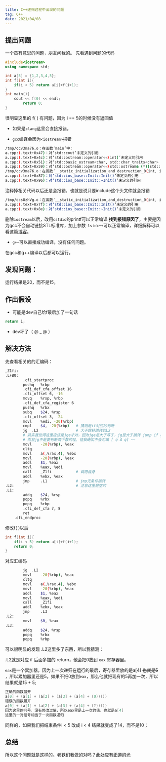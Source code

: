 ```yaml
---
title: C++递归过程中出现的问题
tag: C++
date: 2021/04/08
---
```


## 提出问题
一个蛮有意思的问题，朋友问我的。
先看遇到问题的代码
```cpp
#include<iostream>
using namespace std;

int a[5] = {1,2,3,4,5};
int f(int i){
	if(i < 5) return a[i]+f(i+1);
}
int main(){
	cout << f(0) << endl;
        return 0;
}
```
很明显这里的 f( ) 有问题，因为 i == 5的时候没有返回值
- 如果是`clang`这里会直接报错。

- `gcc`编译会因为`<iostream>`报错

```bash
/tmp/ccv3ma76.o：在函数‘main’中：
a.cpp:(.text+0x47)：对‘std::cout’未定义的引用
a.cpp:(.text+0x4c)：对‘std::ostream::operator<<(int)’未定义的引用
a.cpp:(.text+0x51)：对‘std::basic_ostream<char, std::char_traits<char> >& std::endl<char, std::char_traits<char> >(std::basic_ostream<char, std::char_traits<char> >&)’未定义的引用
a.cpp:(.text+0x59)：对‘std::ostream::operator<<(std::ostream& (*)(std::ostream&))’未定义的引用
/tmp/ccv3ma76.o：在函数‘__static_initialization_and_destruction_0(int, int)’中：
a.cpp:(.text+0x87)：对‘std::ios_base::Init::Init()’未定义的引用
a.cpp:(.text+0x96)：对‘std::ios_base::Init::~Init()’未定义的引用
```
注释掉相关代码以后还是会报错，也就是说只要include这个头文件就会报错
```bash
/tmp/ccs8zhVg.o：在函数‘__static_initialization_and_destruction_0(int, int)’中：
a.cpp:(.text+0x7f)：对‘std::ios_base::Init::Init()’未定义的引用
a.cpp:(.text+0x8e)：对‘std::ios_base::Init::~Init()’未定义的引用
```
删除`iostream`以后，改用`cstdio`的printf可以正常编译
**找到报错原因了**，主要是因为gcc不会自动链接STL标准库，加上参数`-lstdc++`可以正常编译，详细解释可以看这篇[博客](https://blog.csdn.net/qq_28114615/article/details/86663967)。

- `g++`可以直接成功编译，没有任何问题。

在gcc和g++编译以后都可以运行。
## 发现问题：
运行结果是20，而不是15。
## 作出假设
- 可能是dev自己给f最后加了一句话
```cpp
return i;
```
- dev坏了（ @ _ @ ）
## 解决方法

先查看相关的的汇编码：

```bash
_Z1fi:
.LFB0:
      	.cfi_startproc
        pushq   %rbp
        .cfi_def_cfa_offset 16
        .cfi_offset 6, -16
        movq    %rsp, %rbp
        .cfi_def_cfa_register 6
        pushq   %rbx
        subq    $24, %rsp
        .cfi_offset 3, -24
        movl    %edi, -20(%rbp)
        cmpl    $4, -20(%rbp) 	# 猜测是if对应的判断
        jg	.L2 				# 大于跳转跳转到L2 
        # 其实我觉得这里应该是jge才对，因为jge是大于等于，jg是大于跳转 jump if greater 
        # 而且jg不是要判断两个数的哇，怪我确实不会汇编 [ q A q] ~~
        movl    -20(%rbp), %eax
        cltq
		movl    a(,%rax,4), %ebx
        movl    -20(%rbp), %eax
        addl    $1, %eax
        movl    %eax, %edi
        call    _Z1fi			# 调用自身
        addl    %ebx, %eax
        jmp     .L1 			# jmp无条件跳转
.L2:							# 注意这里是空的
.L1:
    	addq    $24, %rsp
        popq    %rbx
        popq    %rbp
        .cfi_def_cfa 7, 8
        ret
	.cfi_endproc
```
修改f( )以后

```cpp
int f(int i){
	if(i < 5) return a[i]+f(i+1);
	return 0;
}
```
对应汇编码
```bash
		jg	.L2
        movl    -20(%rbp), %eax
        cltq
		movl    a(,%rax,4), %ebx
        movl    -20(%rbp), %eax
        addl    $1, %eax
        movl    %eax, %edi
        call    _Z1fi
        addl    %ebx, %eax
        jmp     .L3
.L2:
    	movl    $0, %eax
.L3:
    	addq    $24, %rsp
        popq    %rbx
        popq    %rbp
```
可以很明显的发现 .L2这里多了东西，所以我猜测：

.L2就是对应 if 后面多加的 return，他会把0放到 `eax` 寄存器里。

`eax`是一个累加器，因为上一次递归在运行的最后，寄存器里放的是a[4] ~~也就是5~~ ，所以累加器里还是5。如果不把0放到`eax`，那么他就把现有的5再加一次，所以结果就是15 + 5;

```cpp
正确的函数展开
a[0] + (a[1] + (a[2] + (a[3] + (a[4] + (0)))))
错误的函数展开
a[0] + (a[1] + (a[2] + (a[3] + (a[4] + (?)))))
因为这里的问号，没有修改过值，所以eax里是上一次的值，也就是a[4]
这里的一对括号相当于一次函数递归
```

同样的，如果我们把结束条件i < 5 改成 i < 4 结果就变成了14，而不是10；

## 总结
所以这个问题就是这样的。老铁们我做的对吗？~~此处应有正道的光~~ 